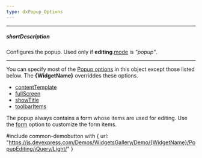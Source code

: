 ```yaml
---
type: dxPopup_Options
---
```

---
##### shortDescription
Configures the popup. Used only if **editing**.[mode](/api-reference/10%20UI%20Widgets/GridBase/1%20Configuration/editing/mode.md '{basewidgetpath}/Configuration/editing/#mode') is *"popup"*.

---
You can specify most of the [Popup options](/api-reference/10%20UI%20Widgets/dxPopup/1%20Configuration '/Documentation/ApiReference/UI_Widgets/dxPopup/Configuration/') in this object except those listed below. The **{WidgetName}** overriddes these options.

- [contentTemplate](/api-reference/10%20UI%20Widgets/dxOverlay/1%20Configuration/contentTemplate.md '/Documentation/ApiReference/UI_Widgets/dxPopup/Configuration/#contentTemplate')
- [fullScreen](/api-reference/10%20UI%20Widgets/dxPopup/1%20Configuration/fullScreen.md '/Documentation/ApiReference/UI_Widgets/dxPopup/Configuration/#fullScreen')
- [showTitle](/api-reference/10%20UI%20Widgets/dxPopup/1%20Configuration/showTitle.md '/Documentation/ApiReference/UI_Widgets/dxPopup/Configuration/#showTitle')
- [toolbarItems](/api-reference/10%20UI%20Widgets/dxPopup/1%20Configuration/toolbarItems '/Documentation/ApiReference/UI_Widgets/dxPopup/Configuration/toolbarItems/')

The popup always contains a form whose items are used for editing. Use the [form](/api-reference/10%20UI%20Widgets/GridBase/1%20Configuration/editing/form.md '{basewidgetpath}/Configuration/editing/#form') option to customize the form items.

#include common-demobutton with {
    url: "https://js.devexpress.com/Demos/WidgetsGallery/Demo/{WidgetName}/PopupEditing/jQuery/Light/"
}